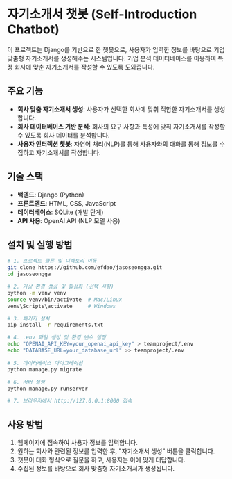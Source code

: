 # 자기소개서 챗봇 (Self-Introduction Chatbot)

이 프로젝트는 Django를 기반으로 한 챗봇으로, 사용자가 입력한 정보를 바탕으로 기업 맞춤형 자기소개서를 생성해주는 시스템입니다. 기업 분석 데이터베이스를 이용하여 특정 회사에 맞춘 자기소개서를 작성할 수 있도록 도와줍니다.

## 주요 기능

- **회사 맞춤 자기소개서 생성**: 사용자가 선택한 회사에 맞춰 적합한 자기소개서를 생성합니다.
- **회사 데이터베이스 기반 분석**: 회사의 요구 사항과 특성에 맞춰 자기소개서를 작성할 수 있도록 회사 데이터를 분석합니다.
- **사용자 인터랙션 챗봇**: 자연어 처리(NLP)를 통해 사용자와의 대화를 통해 정보를 수집하고 자기소개서를 작성합니다.

## 기술 스택

- **백엔드**: Django (Python)
- **프론트엔드**: HTML, CSS, JavaScript
- **데이터베이스**: SQLite (개발 단계)
- **API 사용**: OpenAI API (NLP 모델 사용)

## 설치 및 실행 방법

```bash
# 1. 프로젝트 클론 및 디렉토리 이동
git clone https://github.com/efdao/jasoseongga.git
cd jasoseongga

# 2. 가상 환경 생성 및 활성화 (선택 사항)
python -m venv venv
source venv/bin/activate  # Mac/Linux
venv\Scripts\activate     # Windows

# 3. 패키지 설치
pip install -r requirements.txt

# 4. .env 파일 생성 및 환경 변수 설정
echo "OPENAI_API_KEY=your_openai_api_key" > teamproject/.env
echo "DATABASE_URL=your_database_url" >> teamproject/.env

# 5. 데이터베이스 마이그레이션
python manage.py migrate

# 6. 서버 실행
python manage.py runserver

# 7. 브라우저에서 http://127.0.0.1:8000 접속
```

## 사용 방법

1. 웹페이지에 접속하여 사용자 정보를 입력합니다.
2. 원하는 회사와 관련된 정보를 입력한 후, "자기소개서 생성" 버튼을 클릭합니다.
3. 챗봇이 대화 형식으로 질문을 하고, 사용자는 이에 맞게 대답합니다.
4. 수집된 정보를 바탕으로 회사 맞춤형 자기소개서가 생성됩니다.
